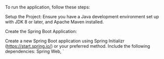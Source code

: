 To run the application, follow these steps:

Setup the Project: Ensure you have a Java development environment set up with JDK 8 or later, and Apache Maven installed.

Create the Spring Boot Application:

Create a new Spring Boot application using Spring Initializr (https://start.spring.io/) or your preferred method.
Include the following dependencies: Spring Web, `
